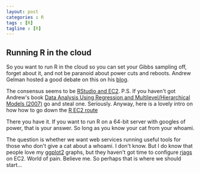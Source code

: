 ```yaml
---
layout: post
categories : R
tags : [R]
tagline : [R]
---
```


## Running R in the cloud

So you want to run R in the cloud so you can set your Gibbs sampling off, forget about it, and not be paranoid about power cuts and reboots. Andrew Gelman hosted a good debate on this on his <A href="http://andrewgelman.com/2011/07/r_on_the_cloud/">blog</A>.

The consensus seems to be <A href="http://rstudio.org/">RStudio and EC2</A>. P.S. If you haven't got Andrew's book <A href="http://www.stat.columbia.edu/~gelman/arm/">Data Analysis Using Regression and Multilevel/Hierarchical Models (2007)</A> go and steal one. Seriously. Anyway, here is a lovely intro on how how to go down the <A href="http://toreopsahl.com/2011/10/17/securely-using-r-and-rstudio-on-amazons-ec2/">R EC2 route</A>

There you have it. If you want to run R on a 64-bit server with googles of power, that is your answer. So long as you know your cat from your whoami.

The question is whether we want web services running useful tools for those who don't give a cat about a whoami. I don't know. But I do know that people love my <A href="http://had.co.nz/ggplot2/">ggplot2</A> graphs, but they haven't got time to configure <A href="http://cran.r-project.org/web/packages/rjags/rjags.pdf">rjags</A> on EC2. World of pain. Believe me. So perhaps that is where we should start...



